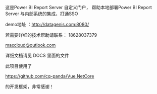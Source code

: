 这是Power BI Report Server 自定义门户，
帮助本地部署Power BI Report Server 与内部系统的集成，打通SSO

demo地址 ：http://datagenis.com:8080/ 

若需要详细的技术帮助请联系：
18628037379

maxcloud@outlook.com

详细文档请见 DOCS 里面的文件

此项目使用了 

https://github.com/cq-panda/Vue.NetCore 

的开发框架，非常感谢！
